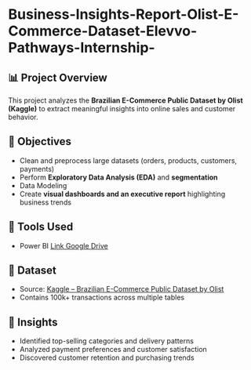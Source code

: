 # Business-Insights-Report-Olist-E-Commerce-Dataset-Elevvo-Pathways-Internship-

## 📊 Project Overview
This project analyzes the **Brazilian E-Commerce Public Dataset by Olist (Kaggle)** to extract meaningful insights into online sales and customer behavior.

## 🎯 Objectives
- Clean and preprocess large datasets (orders, products, customers, payments)
- Perform **Exploratory Data Analysis (EDA)** and **segmentation**
- Data Modeling
- Create **visual dashboards and an executive report** highlighting business trends

## 🧩 Tools Used
- Power BI [Link Google Drive](https://drive.google.com/file/d/1YYzAxTNHgL-191NqA3coOGUYLv9qql08/view?usp=drive_link)  

## 📁 Dataset
- Source: [Kaggle – Brazilian E-Commerce Public Dataset by Olist]([https://www.kaggle.com/datasets/olistbr/brazilian-ecommerce])
- Contains 100k+ transactions across multiple tables

## 🚀 Insights
- Identified top-selling categories and delivery patterns  
- Analyzed payment preferences and customer satisfaction  
- Discovered customer retention and purchasing trends
